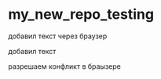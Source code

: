  # my_new_repo_testing
 
 добавил текст через браузер

 добавил текст

 разрешаем конфликт в браызере
 
